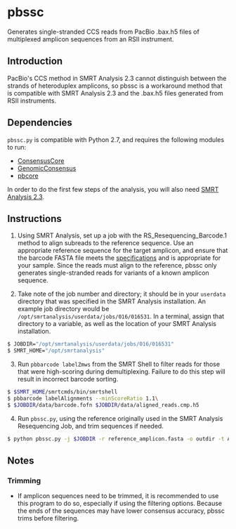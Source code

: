 # pbssc
Generates single-stranded CCS reads from PacBio .bax.h5 files of multiplexed amplicon sequences from an RSII instrument.

## Introduction
PacBio's CCS method in SMRT Analysis 2.3 cannot distinguish between the strands of heteroduplex amplicons, so pbssc is a workaround method that is compatible with SMRT Analysis 2.3 and the .bax.h5 files generated from RSII instruments. 

## Dependencies

`pbssc.py` is compatible with Python 2.7, and requires the following modules to run:
- [ConsensusCore](https://github.com/PacificBiosciences/ConsensusCore)
- [GenomicConsensus](https://github.com/PacificBiosciences/GenomicConsensus)
- [pbcore](https://github.com/PacificBiosciences/pbcore)

In order to do the first few steps of the analysis, you will also need [SMRT Analysis 2.3](http://www.pacb.com/support/software-downloads/).

## Instructions
1. Using SMRT Analysis, set up a job with the RS_Resequencing_Barcode.1 method to align subreads to the reference sequence. Use an appropriate reference sequence for the target amplicon, and ensure that the barcode FASTA file meets the [specifications](http://www.pacb.com/wp-content/uploads/2015/09/Shared-Protocol-PacBio-Barcodes-for-SMRT-Sequencing.pdf) and is appropriate for your sample. Since the reads must align to the reference, pbssc only generates single-stranded reads for variants of a known amplicon sequence.

2. Take note of the job number and directory; it should be in your `userdata` directory that was specified in the SMRT Analysis installation. An example job directory would be `/opt/smrtanalysis/userdata/jobs/016/016531`. In a terminal, assign that directory to a variable, as well as the location of your SMRT Analysis installation.
```sh
$ JOBDIR="/opt/smrtanalysis/userdata/jobs/016/016531"
$ SMRT_HOME="/opt/smrtanalysis"
```

3. Run `pbbarcode labelZmws` from the SMRT Shell to filter reads for those that were high-scoring during demultiplexing. Failure to do this step will result in incorrect barcode sorting.
```sh
$ $SMRT_HOME/smrtcmds/bin/smrtshell
$ pbbarcode labelAlignments --minScoreRatio 1.1\
$ $JOBDIR/data/barcode.fofn $JOBDIR/data/aligned_reads.cmp.h5
```

4. Run `pbssc.py`, using the reference originally used in the SMRT Analysis Resequencing Job, and trim sequences if needed.
```sh
$ python pbssc.py -j $JOBDIR -r reference_amplicon.fasta -o outdir -t ATCTTCGATCGA,TGTAACTGAAGA
```

## Notes

### Trimming
- If amplicon sequences need to be trimmed, it is recommended to use this program to do so, especially if using the filtering options. Because the ends of the sequences may have lower consensus accuracy, pbssc trims before filtering.